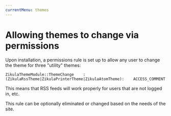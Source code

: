 ```yaml
---
currentMenu: themes
---
```

# Allowing themes to change via permissions

Upon installation, a permissions rule is set up to allow any user to change the theme for three "utility" themes:

```
ZikulaThemeModule::ThemeChange    :(ZikulaRssTheme|ZikulaPrinterTheme|ZikulaAtomTheme):    ACCESS_COMMENT
```

This means that RSS feeds will work properly for users that are not logged in, etc.

This rule can be optionally eliminated or changed based on the needs of the site.
